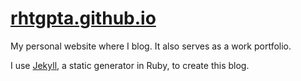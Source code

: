 # [rhtgpta.github.io](https://rhtgpta.github.io)

My personal website where I blog. It also serves as a work portfolio.

I use [Jekyll](http://jekyllrb.com/), a static generator in Ruby, to create this blog.
